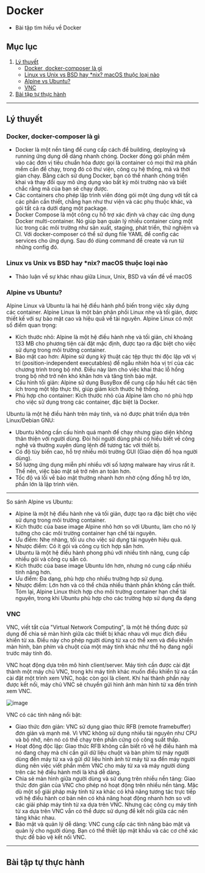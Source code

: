 # Docker
- Bài tập tìm hiểu về Docker

## Mục lục
1. [Lý thuyết](#ly-thuyet)
   - [Docker, docker-composer là gì](#docker-docker-compose-la-gi)
   - [Linux vs Unix vs BSD hay *nix? macOS thuộc loại nào](#linux-vs-unix-vs-bsd-hay-nix-macos-thuoc-loai-nao)
   - [Alpine vs Ubuntu?](#alpine-vs-ubuntu)
   - [VNC](#vnc)
2. [Bài tập tự thực hành](#bai-tap-tu-thuc-hanh)

---

## Lý thuyết
### Docker, docker-composer là gì
   - Docker là một nền tảng để cung cấp cách để building, deploying và running ứng dụng dễ dàng nhanh chóng. Docker đóng gói phần mềm vào các đơn vị tiêu chuẩn hóa được gọi là container có mọi thứ mà phần mềm cần để chạy, trong đó có thư viện, công cụ hệ thống, mã và thời gian chạy. Bằng cách sử dụng Docker, bạn có thể nhanh chóng triển khai và thay đổi quy mô ứng dụng vào bất kỳ môi trường nào và biết chắc rằng mã của bạn sẽ chạy được.
   - Các containers cho phép lập trình viên đóng gói một ứng dụng với tất cả các phần cần thiết, chẳng hạn như thư viện và các phụ thuộc khác, và gói tất cả ra dưới dạng một package.
   - Docker Compose là một công cụ hỗ trợ xác định và chạy các ứng dụng Docker multi-container. Nó giúp bạn quản lý nhiều container cùng một lúc trong các môi trường như sản xuất, staging, phát triển, thử nghiệm và CI. Với docker-composer có thể sử dụng file YAML để config các services cho ứng dụng. Sau đó dùng command để create và run từ những config đó.

### Linux vs Unix vs BSD hay *nix? macOS thuộc loại nào
   - Thảo luận về sự khác nhau giữa Linux, Unix, BSD và vấn đề về macOS

### Alpine vs Ubuntu?
Alpine Linux và Ubuntu là hai hệ điều hành phổ biến trong việc xây dựng các container.
Alpine Linux là một bản phân phối Linux nhẹ và tối giản, được thiết kế với sự bảo mật cao và hiệu quả về tài nguyên. Alpine Linux có một số điểm quan trọng:

- Kích thước nhỏ: Alpine là một hệ điều hành nhẹ và tối giản, chỉ khoảng 133 MB cho phương tiện cài đặt mặc định, được tạo ra đặc biệt cho việc sử dụng trong môi trường container.
- Bảo mật cao hơn: Alpine sử dụng kỹ thuật các tệp thực thi độc lập với vị trí (position-independent executables) để ngẫu nhiên hóa vị trí của các chương trình trong bộ nhớ. Điều này làm cho việc khai thác lỗ hổng trong bộ nhớ trở nên khó khăn hơn và tăng tính bảo mật.
- Cấu hình tối giản: Alpine sử dụng BusyBox để cung cấp hầu hết các tiện ích trong một tệp thực thi, giúp giảm kích thước hệ thống.
- Phù hợp cho container: Kích thước nhỏ của Alpine làm cho nó phù hợp cho việc sử dụng trong các container, đặc biệt là Docker.

Ubuntu là một hệ điều hành trên máy tính, và nó được phát triển dựa trên Linux/Debian GNU:
- Ubuntu không cần cấu hình quá mạnh để chạy nhưng giao diện không thân thiện với người dùng. Đòi hỏi người dùng phải có hiểu biết về công nghệ và thường xuyên dùng lệnh để tương tác với thiết bị.
- Có độ tùy biến cao, hỗ trợ nhiều môi trường GUI (Giao diện đồ họa người dùng).
- Số lượng ứng dụng miễn phí nhiều với số lượng malware hay virus rất ít. Thế nên, việc bảo mật sẽ trở nên an toàn hơn.
- Tốc độ vá lỗi về bảo mật thường nhanh hơn nhờ cộng đồng hỗ trợ lớn, phần lớn là lập trình viên.
---
So sánh Alpine vs Ubuntu:  
- Alpine là một hệ điều hành nhẹ và tối giản, được tạo ra đặc biệt cho việc sử dụng trong môi trường container.
- Kích thước của base image Alpine nhỏ hơn so với Ubuntu, làm cho nó lý tưởng cho các môi trường container hạn chế tài nguyên.
- Ưu điểm: Nhẹ nhàng, tối ưu cho việc sử dụng tài nguyên hiệu quả.
- Nhược điểm: Có ít gói và công cụ tích hợp sẵn hơn.  
- Ubuntu là một hệ điều hành phong phú với nhiều tính năng, cung cấp nhiều gói và công cụ sẵn có.
- Kích thước của base image Ubuntu lớn hơn, nhưng nó cung cấp nhiều tính năng hơn.
- Ưu điểm: Đa dạng, phù hợp cho nhiều trường hợp sử dụng.
- Nhược điểm: Lớn hơn và có thể chứa nhiều thành phần không cần thiết.  
Tóm lại, Alpine Linux thích hợp cho môi trường container hạn chế tài nguyên, trong khi Ubuntu phù hợp cho các trường hợp sử dụng đa dạng

### VNC
VNC, viết tắt của "Virtual Network Computing", là một hệ thống được sử dụng để chia sẻ màn hình giữa các thiết bị khác nhau với mục đích điều khiển từ xa. Điều này cho phép người dùng từ xa có thể xem và điều khiển màn hình, bàn phím và chuột của một máy tính khác như thể họ đang ngồi trước máy tính đó.

VNC hoạt động dựa trên mô hình client/server. Máy tính cần được cài đặt thành một máy chủ VNC, trong khi máy tính khác muốn điều khiển từ xa cần cài đặt một trình xem VNC, hoặc còn gọi là client. Khi hai thành phần này được kết nối, máy chủ VNC sẽ chuyển gửi hình ảnh màn hình từ xa đến trình xem VNC.

![image](https://github.com/Dat-Quang-Truong/Docker/assets/113848415/4c1c1b3c-57f2-4326-bbe1-b720be21af68)

VNC có các tính năng nổi bật:
- Giao thức đơn giản: VNC sử dụng giao thức RFB (remote framebuffer) đơn giản và mạnh mẽ. Vì VNC không sử dụng nhiều tài nguyên như CPU và bộ nhớ, nên nó có thể chạy trên phần cứng có công suất thấp.
- Hoạt động độc lập: Giao thức RFB không cần biết rõ về hệ điều hành mà nó đang chạy mà chỉ cần gửi dữ liệu chuột và bàn phím từ máy người dùng đến máy từ xa và gửi dữ liệu hình ảnh từ máy từ xa đến máy người dùng nên việc viết phần mềm VNC cho máy từ xa và máy người dùng trên các hệ điều hành mới là khá dễ dàng.
- Chia sẻ màn hình giữa người dùng và sử dụng trên nhiều nền tảng: Giao thức đơn giản của VNC cho phép nó hoạt động trên nhiều nền tảng. Mặc dù một số giải pháp máy tính từ xa khác có khả năng tương tác trực tiếp với hệ điều hành cơ bản nên có khả năng hoạt động nhanh hơn so với các giải pháp máy tính từ xa dựa trên VNC. Nhưng các công cụ máy tính từ xa dựa trên VNC vẫn có thể được sử dụng để kết nối giữa các nền tảng khác nhau.
- Bảo mật và quản lý dễ dàng: VNC cung cấp các tính năng bảo mật và quản lý cho người dùng. Bạn có thể thiết lập mật khẩu và các cơ chế xác thực để bảo vệ kết nối VNC.

---

## Bài tập tự thực hành

